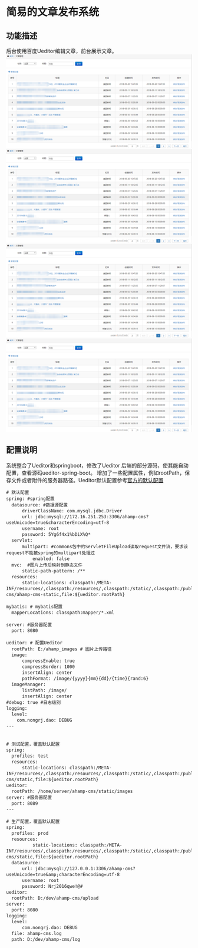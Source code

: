 # 简易的文章发布系统

## 功能描述
  后台使用百度Ueditor编辑文章，前台展示文章。
  ![后台文章列表](https://github.com/jiges/article-publish/blob/master/readme/%E5%88%97%E8%A1%A8.png)
  ![后台文章编辑](https://github.com/jiges/article-publish/blob/master/readme/%E5%88%97%E8%A1%A8.png)
  ![前台文章列表](https://github.com/jiges/article-publish/blob/master/readme/%E5%88%97%E8%A1%A8.png)
  ![前台文章](https://github.com/jiges/article-publish/blob/master/readme/%E5%88%97%E8%A1%A8.png)
  
  
## 配置说明
  系统整合了Ueditor和springboot，修改了Ueditor 后端的部分源码，使其能自动配置，查看源码ueditor-spring-boot。
  增加了一些配置属性，例如rootPath，保存文件或者附件的服务器路径。Ueditor默认配置参考[官方的默认配置](http://fex.baidu.com/ueditor/)
  ```
  # 默认配置
spring: #spring配置
    datasource: #数据源配置
        driverClassName: com.mysql.jdbc.Driver
        url: jdbc:mysql://172.16.251.253:3306/ahamp-cms?useUnicode=true&characterEncoding=utf-8
        username: root
        password: 5Yg6f4x1%bDiX%Q*
    servlet:
        multipart: #commons包中的ServletFileUpload读取request文件流，要求该request不能被spring的multipart处理过
            enabled: false
    mvc:  #图片上传后映射到静态文件
        static-path-pattern: /**
    resources:
        static-locations: classpath:/META-INF/resources/,classpath:/resources/,classpath:/static/,classpath:/public/,file:D:/work/ahamp-cms/ahamp-cms-static,file:${ueditor.rootPath}

mybatis: # mybatis配置
    mapperLocations: classpath:mapper/*.xml

server: #服务器配置
    port: 8080

ueditor: # 配置Ueditor
    rootPath: E:/ahamp_images # 图片上传路径
    image:
        compressEnable: true
        compressBorder: 1000
        insertAlign: center
        pathFormat: /image/{yyyy}{mm}{dd}/{time}{rand:6}
    imageManager:
        listPath: /image/
        insertAlign: center
#debug: true #日志级别
logging:
    level:
      com.nongrj.dao: DEBUG
---


# 测试配置，覆盖默认配置
spring:
    profiles: test
    resources:
        static-locations: classpath:/META-INF/resources/,classpath:/resources/,classpath:/static/,classpath:/public/,file:/home/server/ahamp-cms/static,file:${ueditor.rootPath}
ueditor:
    rootPath: /home/server/ahamp-cms/static/images
server: #服务器配置
    port: 8089
---

# 生产配置，覆盖默认配置
spring:
    profiles: prod
    resources:
            static-locations: classpath:/META-INF/resources/,classpath:/resources/,classpath:/static/,classpath:/public/,file:D:/dev/ahamp-cms/static,file:${ueditor.rootPath}
    datasource:
        url: jdbc:mysql://127.0.0.1:3306/ahamp-cms?useUnicode=true&amp;characterEncoding=utf-8
        username: root
        password: Nrj2016qwe!@#
ueditor:
    rootPath: D:/dev/ahamp-cms/upload
server:
    port: 8080
logging:
    level:
        com.nongrj.dao: DEBUG
    file: ahamp-cms.log
    path: D:/dev/ahamp-cms/log
  ```

